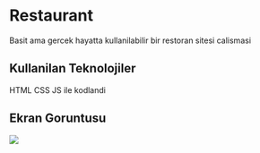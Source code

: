 <h1> Restaurant </h1>

Basit ama gercek hayatta kullanilabilir bir restoran sitesi calismasi

<h2> Kullanilan Teknolojiler </h2>

HTML CSS JS ile kodlandi

<h2> Ekran Goruntusu </h2>

![](ekran.gif)

